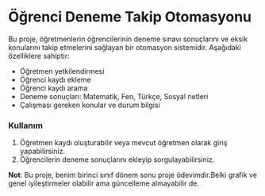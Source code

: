 # Öğrenci Deneme Takip Otomasyonu

Bu proje, öğretmenlerin öğrencilerinin deneme sınavı sonuçlarını ve eksik konularını takip etmelerini sağlayan bir otomasyon sistemidir. Aşağıdaki özelliklere sahiptir:

- Öğretmen yetkilendirmesi
- Öğrenci kaydı ekleme
- Öğrenci kaydı arama
- Deneme sonuçları: Matematik, Fen, Türkçe, Sosyal netleri
- Çalışması gereken konular ve durum bilgisi

### Kullanım
1. Öğretmen kaydı oluşturabilir veya mevcut öğretmen olarak giriş yapabilirsiniz.
2. Öğrencilerin deneme sonuçlarını ekleyip sorgulayabilirsiniz.

**Not**: Bu proje, benim birinci sınıf dönem sonu proje ödevimdir.Belki grafik ve genel iyileştirmeler olabilir ama güncelleme almayabilir de.
